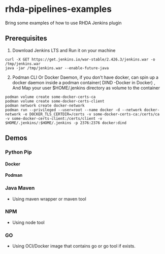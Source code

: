 # rhda-pipelines-examples
Bring some examples of how to use RHDA Jenkins plugin


## Prerequisites
1. Download Jenkins LTS and Run it on your machine
```shell
curl -X GET https://get.jenkins.io/war-stable/2.426.3/jenkins.war -o /tmp/jenkins.war
java -jar /tmp/jenkins.war --enable-future-java
```

2. Podman CLI Or Docker Daemon, if you don't have docker, can spin up a docker daemon inside a podman container( DIND -Docker in Docker)
   , And Map your user $HOME/.jenkins directory as volume to the container  
```shell
podman volume create some-docker-certs-ca
podman volume create some-docker-certs-client
podman network create docker-network
podman run --privileged --user=root --name docker -d --network docker-network -e DOCKER_TLS_CERTDIR=/certs -v some-docker-certs-ca:/certs/ca -v some-docker-certs-client:/certs/client -v $HOME/.jenkins/:$HOME/.jenkins -p 2376:2376 docker:dind
```

## Demos

### Python Pip

#### Docker

#### Podman

### Java Maven

 - Using maven wrapper or maven tool

### NPM
 - Using node tool

### GO

- Using OCI/Docker image that contains go or go tool if exists.

